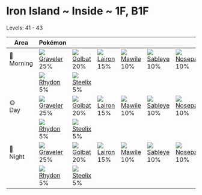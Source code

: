 # Iron Island ~ Inside ~ 1F, B1F
Levels: 41 - 43

Area         | Pokémon                         | &nbsp;                          | &nbsp;                          | &nbsp;                          | &nbsp;                          | &nbsp;                          
---          | ---                             | ---                             | ---                             | ---                             | ---                             | ---                             
🌅<br>Morning | ![][075]<br> [Graveler]<br> 25%| ![][042]<br> [Golbat]<br> 20%  | ![][305]<br> [Lairon]<br> 15%  | ![][303]<br> [Mawile]<br> 10%  | ![][302]<br> [Sableye]<br> 10% | ![][299]<br> [Nosepass]<br> 10%
&nbsp;       | ![][112]<br> [Rhydon]<br> 5%   | ![][208]<br> [Steelix]<br> 5%  
🌞<br>Day     | ![][075]<br> [Graveler]<br> 25%| ![][042]<br> [Golbat]<br> 20%  | ![][305]<br> [Lairon]<br> 15%  | ![][303]<br> [Mawile]<br> 10%  | ![][302]<br> [Sableye]<br> 10% | ![][299]<br> [Nosepass]<br> 10%
&nbsp;       | ![][112]<br> [Rhydon]<br> 5%   | ![][208]<br> [Steelix]<br> 5%  
🌙<br>Night   | ![][075]<br> [Graveler]<br> 25%| ![][042]<br> [Golbat]<br> 20%  | ![][305]<br> [Lairon]<br> 15%  | ![][303]<br> [Mawile]<br> 10%  | ![][302]<br> [Sableye]<br> 10% | ![][299]<br> [Nosepass]<br> 10%
&nbsp;       | ![][112]<br> [Rhydon]<br> 5%   | ![][208]<br> [Steelix]<br> 5%

[Golbat]: ../../pokemon_changes/042/
[Graveler]: ../../pokemon_changes/075/
[Rhydon]: ../../pokemon_changes/112/
[Steelix]: ../../pokemon_changes/208/
[Nosepass]: ../../pokemon_changes/299/
[Sableye]: ../../pokemon_changes/302/
[Mawile]: ../../pokemon_changes/303/
[Lairon]: ../../pokemon_changes/305/
[042]: ../img/pokemon/042.png
[075]: ../img/pokemon/075.png
[112]: ../img/pokemon/112.png
[208]: ../img/pokemon/208.png
[299]: ../img/pokemon/299.png
[302]: ../img/pokemon/302.png
[303]: ../img/pokemon/303.png
[305]: ../img/pokemon/305.png
